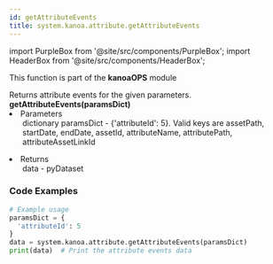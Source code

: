 ```yaml
---
id: getAttributeEvents
title: system.kanoa.attribute.getAttributeEvents
---
```


import PurpleBox from '@site/src/components/PurpleBox';
import HeaderBox from '@site/src/components/HeaderBox';

<PurpleBox>This function is part of the <b>kanoaOPS</b> module</PurpleBox>

<HeaderBox header="Description">
  Returns attribute events for the given parameters.
</HeaderBox>

<HeaderBox header="Syntax">
  <b>getAttributeEvents(paramsDict)</b>
    <li>Parameters <br />
      <ul>dictionary paramsDict - &#123;'attributeId': 5}. Valid keys are assetPath, startDate, endDate, assetId, attributeName, attributePath, attributeAssetLinkId</ul>
    </li>
    <li>Returns <br />
      <ul>data - pyDataset</ul>
    </li>

</HeaderBox>

### Code Examples

```python
# Example usage
paramsDict = {
  'attributeId': 5
}
data = system.kanoa.attribute.getAttributeEvents(paramsDict)
print(data)  # Print the attribute events data

